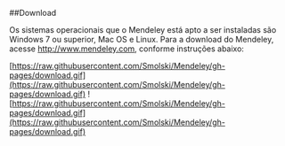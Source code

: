 ##Download 

Os sistemas operacionais que o Mendeley está apto a ser instaladas são Windows 7 ou superior, Mac OS e  Linux. Para a download do Mendeley, acesse <http://www.mendeley.com>, conforme instruções abaixo:

[https://raw.githubusercontent.com/Smolski/Mendeley/gh-pages/download.gif](https://raw.githubusercontent.com/Smolski/Mendeley/gh-pages/download.gif)
![https://raw.githubusercontent.com/Smolski/Mendeley/gh-pages/download.gif](https://raw.githubusercontent.com/Smolski/Mendeley/gh-pages/download.gif)